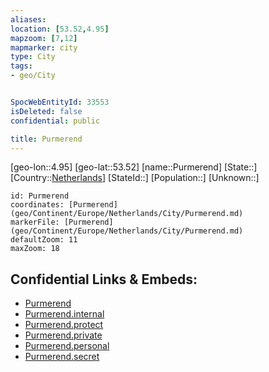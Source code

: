 ```yaml
---
aliases: 
location: [53.52,4.95]
mapzoom: [7,12] 
mapmarker: city 
type: City
tags:
- geo/City


SpocWebEntityId: 33553
isDeleted: false
confidential: public

title: Purmerend
---
```

[geo-lon::4.95]
[geo-lat::53.52]
[name::Purmerend]
[State::]
[Country::[Netherlands](geo/Continent/Europe/Netherlands.md)]
[StateId::]
[Population::]
[Unknown::]


```leaflet
id: Purmerend
coordinates: [Purmerend](geo/Continent/Europe/Netherlands/City/Purmerend.md)
markerFile: [Purmerend](geo/Continent/Europe/Netherlands/City/Purmerend.md)
defaultZoom: 11 
maxZoom: 18
```


## Confidential Links & Embeds: 
- [Purmerend](../../../../../../_public/geo/Continent/Europe/Netherlands/City/Purmerend.md) 
- [Purmerend.internal](../../../../../../_internal/geo/Continent/Europe/Netherlands/City/Purmerend.internal.md) 
- [Purmerend.protect](../../../../../../_protect/geo/Continent/Europe/Netherlands/City/Purmerend.protect.md) 
- [Purmerend.private](../../../../../../_private/geo/Continent/Europe/Netherlands/City/Purmerend.private.md) 
- [Purmerend.personal](../../../../../../_personal/geo/Continent/Europe/Netherlands/City/Purmerend.personal.md) 
- [Purmerend.secret](../../../../../../_secret/geo/Continent/Europe/Netherlands/City/Purmerend.secret.md) 
